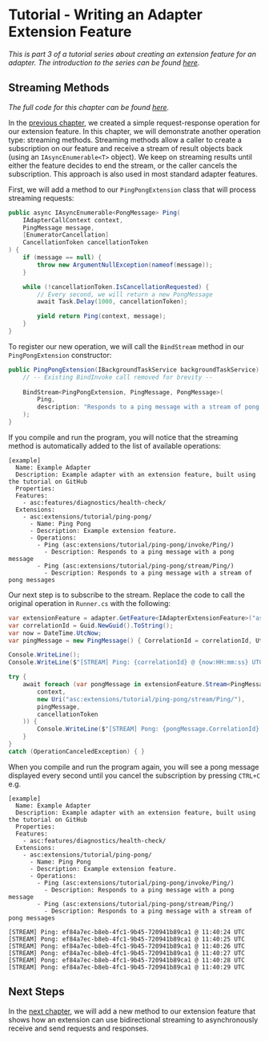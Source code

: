 # Tutorial - Writing an Adapter Extension Feature

_This is part 3 of a tutorial series about creating an extension feature for an adapter. The introduction to the series can be found [here](00-Introduction.md)._


## Streaming Methods

_The full code for this chapter can be found [here](/examples/tutorials/writing-an-extension-feature/chapter-03)._

In the [previous chapter](02-Extension_Methods.md), we created a simple request-response operation for our extension feature. In this chapter, we will demonstrate another operation type: streaming methods. Streaming methods allow a caller to create a subscription on our feature and receive a stream of result objects back (using an `IAsyncEnumerable<T>` object). We keep on streaming results until either the feature decides to end the stream, or the caller cancels the subscription. This approach is also used in most standard adapter features.

First, we will add a method to our `PingPongExtension` class that will process streaming requests:

```csharp
public async IAsyncEnumerable<PongMessage> Ping(
    IAdapterCallContext context, 
    PingMessage message, 
    [EnumeratorCancellation]
    CancellationToken cancellationToken
) {
    if (message == null) {
        throw new ArgumentNullException(nameof(message));
    }

    while (!cancellationToken.IsCancellationRequested) {
        // Every second, we will return a new PongMessage
        await Task.Delay(1000, cancellationToken);

        yield return Ping(context, message);
    }
}
```

To register our new operation, we will call the `BindStream` method in our `PingPongExtension` constructor:

```csharp
public PingPongExtension(IBackgroundTaskService backgroundTaskService) : base(backgroundTaskService) {
    // -- Existing BindInvoke call removed for brevity --
    
    BindStream<PingPongExtension, PingMessage, PongMessage>(
        Ping,
        description: "Responds to a ping message with a stream of pong messages"
    );
}
```

If you compile and run the program, you will notice that the streaming method is automatically added to the list of available operations:

```
[example]
  Name: Example Adapter
  Description: Example adapter with an extension feature, built using the tutorial on GitHub
  Properties:
  Features:
    - asc:features/diagnostics/health-check/
  Extensions:
    - asc:extensions/tutorial/ping-pong/
      - Name: Ping Pong
      - Description: Example extension feature.
      - Operations:
        - Ping (asc:extensions/tutorial/ping-pong/invoke/Ping/)
          - Description: Responds to a ping message with a pong message
        - Ping (asc:extensions/tutorial/ping-pong/stream/Ping/)
          - Description: Responds to a ping message with a stream of pong messages
```

Our next step is to subscribe to the stream. Replace the code to call the original operation in `Runner.cs` with the following:

```csharp
var extensionFeature = adapter.GetFeature<IAdapterExtensionFeature>("asc:extensions/tutorial/ping-pong/");
var correlationId = Guid.NewGuid().ToString();
var now = DateTime.UtcNow;
var pingMessage = new PingMessage() { CorrelationId = correlationId, UtcTime = now };

Console.WriteLine();
Console.WriteLine($"[STREAM] Ping: {correlationId} @ {now:HH:mm:ss} UTC");

try {
    await foreach (var pongMessage in extensionFeature.Stream<PingMessage, PongMessage>(
        context,
        new Uri("asc:extensions/tutorial/ping-pong/stream/Ping/"),
        pingMessage,
        cancellationToken
    )) {
        Console.WriteLine($"[STREAM] Pong: {pongMessage.CorrelationId} @ {pongMessage.UtcTime:HH:mm:ss} UTC");
    }
}
catch (OperationCanceledException) { }
```

When you compile and run the program again, you will see a pong message displayed every second until you cancel the subscription by pressing `CTRL+C` e.g.

```
[example]
  Name: Example Adapter
  Description: Example adapter with an extension feature, built using the tutorial on GitHub
  Properties:
  Features:
    - asc:features/diagnostics/health-check/
  Extensions:
    - asc:extensions/tutorial/ping-pong/
      - Name: Ping Pong
      - Description: Example extension feature.
      - Operations:
        - Ping (asc:extensions/tutorial/ping-pong/invoke/Ping/)
          - Description: Responds to a ping message with a pong message
        - Ping (asc:extensions/tutorial/ping-pong/stream/Ping/)
          - Description: Responds to a ping message with a stream of pong messages

[STREAM] Ping: ef84a7ec-b8eb-4fc1-9b45-720941b89ca1 @ 11:40:24 UTC
[STREAM] Pong: ef84a7ec-b8eb-4fc1-9b45-720941b89ca1 @ 11:40:25 UTC
[STREAM] Pong: ef84a7ec-b8eb-4fc1-9b45-720941b89ca1 @ 11:40:26 UTC
[STREAM] Pong: ef84a7ec-b8eb-4fc1-9b45-720941b89ca1 @ 11:40:27 UTC
[STREAM] Pong: ef84a7ec-b8eb-4fc1-9b45-720941b89ca1 @ 11:40:28 UTC
[STREAM] Pong: ef84a7ec-b8eb-4fc1-9b45-720941b89ca1 @ 11:40:29 UTC
```


## Next Steps

In the [next chapter](04-Duplex_Streaming_Methods.md), we will add a new method to our extension feature that shows how an extension can use bidirectional streaming to asynchronously receive and send requests and responses.
